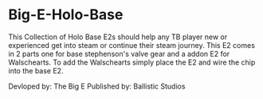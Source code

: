 # Big-E-Holo-Base
This Collection of Holo Base E2s should help any TB player new or experienced get into steam or continue their steam journey.
This E2 comes in 2 parts one for base stephenson's valve gear and a addon E2 for Walschearts.
To add the Walschearts simply place the E2 and wire the chip into the base E2.

Devloped by: The Big E
Published by: Ballistic Studios
